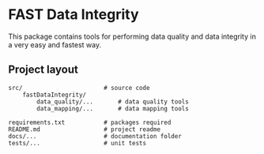 # FAST Data Integrity

This package contains tools for performing data quality and data integrity in a very easy and fastest way.

## Project layout
    src/                       # source code
        fastDataIntegrity/
            data_quality/...       # data quality tools
            data_mapping/...       # data mapping tools

    requirements.txt           # packages required
    README.md                  # project readme
    docs/...                   # documentation folder
    tests/...                  # unit tests